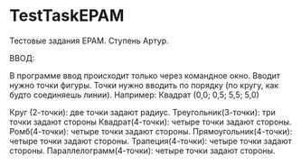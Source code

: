# TestTaskEPAM

Тестовые задания EPAM. Ступень Артур.

ВВОД:

В программе ввод происходит только через командное окно.
Вводит нужно точки фигуры.
Точки нужно вводить по порядку (по кругу, как будто соединяешь линии). Например: Квадрат (0,0; 0,5; 5,5; 5,0) 

Круг (2-точки): две точки задают радиус.
Треугольник(3-точки): три точки задают стороны
Квадрат(4-точки): четыре точки задают стороны.
Ромб(4-точки): четыре точки задают стороны.
Прямоугольник(4-точки): четыре точки задают стороны.
Трапеция(4-точки): четыре точки задают стороны.
Параллелограмм(4-точки): четыре точки задают стороны.
